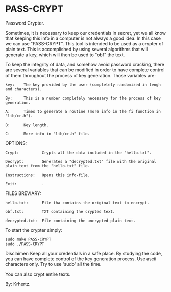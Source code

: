 # PASS-CRYPT
Password Crypter.

Sometimes, it is necessary to keep our credentials in secret, yet we all know that keeping this info in a 
computer is not always a good idea. In this case we can use "PASS-CRYPT". This tool is intended to be used as a 
crypter of plain text. This is accomplished by using several algorithms that will generate a key, which 
will then be used to "obf" the text.

To keep the integrity of data, and somehow avoid password cracking, there are several variables that can be
modified in order to have complete control of them throughout the process of key generation. Those variables are:

    key:	The key provided by the user (completely randomized in lengh and characters).
   
    By:	    This is a number completely necessary for the process of key generation.
    
    A:	    Times to generate a routine (more info in the fi function in "lib/cr.h"). 
    
    B: 	    Key length.
    
    C:	    More info in "lib/cr.h" file.
    
OPTIONS:

    Crypt:   	    Crypts all the data included in the "hello.txt".

    Decrypt: 	    Generates a "decrypted.txt" file with the original plain text from the "hello.txt" file.

    Instructions:	Opens this info-file.

    Exit:		    .



FILES BREVIARY:

    hello.txt:	    File tha contains the original text to encrypt.

    obf.txt:	    TXT containing the crypted text.

    decrypted.txt:	File containing the uncrypted plain text.
 
To start the crypter simply:

    sudo make PASS-CRYPT
    sudo ./PASS-CRYPT
 
Disclaimer: Keep all your credentials in a safe place. By studying the code, you can have complete control of the
            key generation process. Use ascii characters only. Try to use 'sudo' all the time.
             
You can also crypt entire texts.

By: Krhertz.
